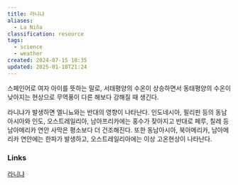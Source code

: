 ```yaml
---
title: 라니냐
aliases:
  - La Niña
classification: resource
tags:
  - science
  - weather
created: 2024-07-15 10:35
updated: 2025-01-18T21:24
---
```

스페인어로 여자 아이를 뜻하는 말로, 서태평양의 수온이 상승하면서 동태평양의 수온이 낮아지는 현상으로 무역풍이 다른 해보다 강해질 때 생긴다.

라니냐가 발생하면 엘니뇨와는 반대의 영향이 나타난다. 인도네시아, 필리핀 등의 동남아시아와 인도, 오스트레일리아, 남아프리카에는 홍수가 잦아지고 반대로 페루, 칠레 등 남아메리카 연안 사막은 평소보다 더 건조해진다. 또한 동남아시아, 북아메리카, 남아메리카 연안에는 한파가 발생하고, 오스트레일리아에는 이상 고온현상이 나타난다.

### Links

[라니냐](https://encykorea.aks.ac.kr/Article/E0068790)
